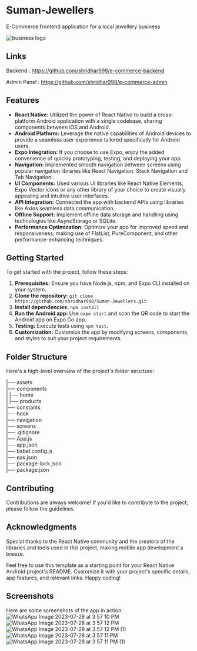 # Suman-Jewellers
E-Commerce frontend application for a local jewellery business

![business logo](https://github.com/shridhar998/Suman-Jewellers/assets/83115648/0f1ffd92-c386-468b-b214-789ee0ac51c8)

## Links
Backend : https://github.com/shridhar998/e-commerce-backend

Admin Panel : https://github.com/shridhar998/e-commerce-admin

## Features

- **React Native:** Utilized the power of React Native to build a cross-platform Android application with a single codebase, sharing components between iOS and Android.
- **Android Platform:** Leverage the native capabilities of Android devices to provide a seamless user experience tailored specifically for Android users.
- **Expo Integration:** If you choose to use Expo, enjoy the added convenience of quickly prototyping, testing, and deploying your app.
- **Navigation:** Implemented smooth navigation between screens using popular navigation libraries like React Navigation: Stack Navigation and Tab Navigation.
- **UI Components:** Used various UI libraries like React Native Elements, Expo Vector icons or any other library of your choice to create visually appealing and intuitive user interfaces.
- **API Integration:** Connected the app with backend APIs using libraries like Axios seamless data communication.
- **Offline Support:** Implement offline data storage and handling using technologies like AsyncStorage or SQLite.
- **Performance Optimization:** Optimize your app for improved speed and responsiveness, making use of FlatList, PureComponent, and other performance-enhancing techniques.

## Getting Started

To get started with the project, follow these steps:

1. **Prerequisites:** Ensure you have Node.js, npm, and Expo CLI installed on your system.
2. **Clone the repository:** `git clone https://github.com/shridhar998/Suman-Jewellers.git`
3. **Install dependencies:** `npm install`
4. **Run the Android app:** Use `expo start` and scan the QR code to start the Android app on Expo Go app.
5. **Testing:** Execute tests using `npm test`.
6. **Customization:** Customize the app by modifying screens, components, and styles to suit your project requirements.

## Folder Structure

Here's a high-level overview of the project's folder structure:

|── assets <br>
|── components <br>
| |── home <br>
| |── products <br>
|── constants <br>
|── hook <br>
|── navigation <br>
|── screens <br>
|── .gitignore <br>
|── App.js <br>
|── app.json <br>
|── babel.config.js <br>
|── eas.json <br>
|── package-lock.json <br>
|── package.json <br>


## Contributing

Contributions are always welcome! If you'd like to contribute to the project, please follow the guidelines

## Acknowledgments

Special thanks to the React Native community and the creators of the libraries and tools used in this project, making mobile app development a breeze.

Feel free to use this template as a starting point for your React Native Android project's README. Customize it with your project's specific details, app features, and relevant links. Happy coding!

## Screenshots

Here are some screenshots of the app in action:
![WhatsApp Image 2023-07-28 at 3 57 10 PM](https://github.com/shridhar998/Suman-Jewellers/assets/83115648/fd6b2e6d-5e2f-40af-bab2-a046169e50a8)
![WhatsApp Image 2023-07-28 at 3 57 12 PM](https://github.com/shridhar998/Suman-Jewellers/assets/83115648/006e9a76-0863-44ae-9e89-131205ac3209)
![WhatsApp Image 2023-07-28 at 3 57 12 PM (1)](https://github.com/shridhar998/Suman-Jewellers/assets/83115648/68bf101b-c676-4186-9927-49c17fba7543)
![WhatsApp Image 2023-07-28 at 3 57 11 PM](https://github.com/shridhar998/Suman-Jewellers/assets/83115648/649965d9-359f-4ff1-8d22-6dbee4d30e72)
![WhatsApp Image 2023-07-28 at 3 57 11 PM (1)](https://github.com/shridhar998/Suman-Jewellers/assets/83115648/7fce8874-129a-4610-909d-e1ef8bfe4f4e)


